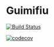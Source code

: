 # Guimifiu

[![Build Status](https://travis-ci.org/Guimifiu/guimifiu-app.svg?branch=master)](https://travis-ci.org/Guimifiu/guimifiu-app)

[![codecov](https://codecov.io/gh/Guimifiu/guimifiu-app/branch/master/graph/badge.svg)](https://codecov.io/gh/Guimifiu/guimifiu-app)
